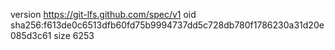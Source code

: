 version https://git-lfs.github.com/spec/v1
oid sha256:f613de0c6513dfb60fd75b9994737dd5c728db780f1786230a31d20e085d3c61
size 6253
